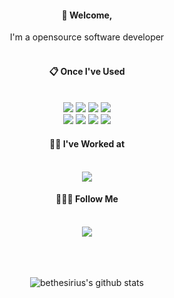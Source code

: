 <div align="center"> 
  
####  :wave: Welcome,
  I'm a opensource software developer
 <br/>
 <br/>
  
####  :clipboard: Once I've Used 
  
 <br/>
  
<img src="https://img.shields.io/badge/python-3776AB?style=for-the-badge&logo=Python&logoColor=white">
<img src="https://img.shields.io/badge/OpenCV-5C3EE8?style=for-the-badge&logo=OpenCV&logoColor=white">
<img src="https://img.shields.io/badge/aws-232F3E?style=for-the-badge&logo=Amazon aws&logoColor=white">
<img src="https://img.shields.io/badge/github-181717?style=for-the-badge&logo=github&logoColor=white"><br>
<img src="https://img.shields.io/badge/JAVA-007396?style=for-the-badge&logo=Java&logoColor=white">
<img src="https://img.shields.io/badge/JavaScript-F7DF1E?style=for-the-badge&logo=JavaScript&logoColor=white">
<img src="https://img.shields.io/badge/HTML5-E34F26?style=for-the-badge&logo=HTML5&logoColor=white">
<img src="https://img.shields.io/badge/CSS3-1572B6?style=for-the-badge&logo=CSS3&logoColor=white"> 
  
####  👷‍♂️ I've Worked at
  
 <br/>
  
<img src="https://img.shields.io/badge/Samsung-1428A0?style=for-the-badge&logo=Samsung&logoColor=white">

####  🧑‍🤝‍🧑 Follow Me
  
 <br/>
  <a href="https://instagram.com/seongjoon.chu">
<img src="https://img.shields.io/badge/Instagram-E4405F?style=for-the-badge&logo=Instagram&logoColor=white">
    </a>
  <br/>
   <br/>

  
  <br/>
   <br/>

![bethesirius's github stats](https://github-readme-stats.vercel.app/api?username=bethesirius&show_icons=true)  
  
 </div>
<!--
**bethesirius/bethesirius** is a ✨ _special_ ✨ repository because its `README.md` (this file) appears on your GitHub profile.

Here are some ideas to get you started:

- 🔭 I’m currently working on ...
- 🌱 I’m currently learning ...
- 👯 I’m looking to collaborate on ...
- 🤔 I’m looking for help with ...
- 💬 Ask me about ...
- 📫 How to reach me: ...
- 😄 Pronouns: ...
- ⚡ Fun fact: ...
-->
